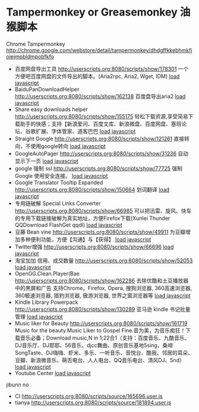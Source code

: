 # Tampermonkey or Greasemonkey 油猴脚本

Chrome Tampermonkey <http://chrome.google.com/webstore/detail/tampermonkey/dhdgffkkebhmkfjojejmpbldmpobfkfo>

* 百度网盘导出工具 <http://userscripts.org:8080/scripts/show/178301>
    一个方便吧百度网盘的文件导出的脚本。(Aria2rpc, Aria2, Wget, IDM)
    [load javascript](http://userscripts.org:8080/scripts/source/178301.user.js)
* BaiduPanDownloadHelper <http://userscripts.org:8080/scripts/show/162138> 
    百度盘导出aria2
    [load javascript](http://userscripts.org:8080/scripts/source/162138.user.js)
* Share easy downloads helper <http://userscripts.org:8080/scripts/show/155175>
    轻松下载资源,享受简易下载助手的快感；支持【新浪爱问、百度文库、新浪微盘、百度网盘、塞班论坛、谷歌扩展、字体管家、道客巴巴
    [load javascript](http://userscripts.org:8080/scripts/source/155175.user.js)
* Straight Google <http://userscripts.org:8080/scripts/show/121261>
    直接转向，不使用google转向 
    [load javascript](http://userscripts.org:8080/scripts/source/121261.user.js)
* GoogleAutoPager <http://userscripts.org:8080/scripts/show/31236>
    自动显示下一页
    [load javascript](http://userscripts.org:8080/scripts/source/31236.user.js)
* google 强制 ssl <http://userscripts.org:8080/scripts/show/77725>
    强制 Google 使用安全连接。
    [load javascript](http://userscripts.org:8080/scripts/source/77725.user.js)
* Google Translator Tooltip Expanded <http://userscripts.org:8080/scripts/show/150664>
    划词翻译
    [load javascript](http://userscripts.org:8080/scripts/source/150664.user.js)
* 专用链破解 Special Links Converter <http://userscripts.org:8080/scripts/show/66985>
    可以把迅雷、旋风、快车的专用下载链接破解为真实地址，方便Firefox下载(Xunlei Thunder QQDownload FlashGet qqdl)
    [load javascript](http://userscripts.org:8080/scripts/source/66985.user.js)
* 豆藤 Bean vine <http://userscripts.org:8080/scripts/show/49911>
    为豆瓣增加多种便利功能，方便【沟通】与【获得】
    [load javascript](http://userscripts.org:8080/scripts/source/178301.user.js)
* Twitter增强  <http://userscripts.org:8080/scripts/show/66696>
    [load javascript](http://userscripts.org:8080/scripts/source/666696.user.js)
* 淘宝加加 信用、成交数量 <http://userscripts.org:8080/scripts/show/52053>
    [load javascript](http://userscripts.org:8080/scripts/source/52053.user.js)
* OpenGG.Clean.Player(Bae <http://userscripts.org:8080/scripts/show/162286>
    去除优酷和土豆播放器中的黑屏和广告 支持Chrome，Firefox, Opera, 搜狗浏览器, 360高速浏览器, 360极速浏览器, 猎豹浏览器, 傲游浏览器, 世界之窗浏览器等
    [load javascript](http://userscripts.org:8080/scripts/source/162286.user.js)
* Kindle Library Powerpack <http://userscripts.org:8080/scripts/show/130289>
    亚马逊 kindle 书记批量管理
    [load javascript](http://userscripts.org:8080/scripts/source/130289.user.js)
* Music liker for Beauty <http://userscripts.org:8080/scripts/show/161719>
    Music for the beauty.Music Liker to Gospel Fine.音为美，为音乐痴狂！下载音乐必备；Download music,N in 1;22合1（支持：百度音乐、九酷音乐、DJ音乐厅、DJ耶耶、56音乐、djcc舞曲、原创音乐基地5sing、桑啼SongTaste、DJ嗨嗨、虾米、多乐、一听音乐、音悦台、酷我、邻居的耳朵、豆瓣、新浪微音乐、萌否电台、人人电台、QQ音乐电台、清风DJ、5nd）
    [load javascript](http://userscripts.org:8080/scripts/source/161719.user.js)
* Youtube Center
    [load javascript](http://userscripts.org:8080/scripts/source/114002.user.js)


jibunn no 


* CI
    <http://userscripts.org:8080/scripts/source/165696.user.js>
* tianya 
    <http://userscripts.org:8080/scripts/source/181894.user.js>

